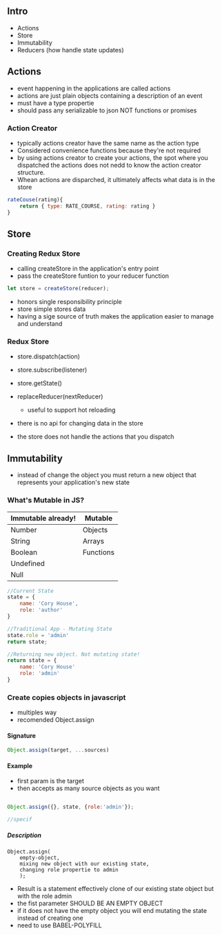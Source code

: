 ## Intro

- Actions
- Store
- Immutability
- Reducers (how handle state updates)
 

## Actions

- event happening in the applications are called actions
- actions are just plain objects containing a description of an event
- must have a type propertie 
- should pass any serializable to json NOT functions or promises

### Action Creator

- typically actions creator have the same name as the action type
- Considered convenience functions because they're not required
- by using actions creator to create your actions, the spot where you dispatched the actions does not nedd to know the action creator structure.
- Whean actions are disparched, it ultimately affects what data is in the store

```js
rateCouse(rating){
    return { type: RATE_COURSE, rating: rating }
}
```

## Store


### Creating Redux Store

- calling createStore in the application's entry point  
- pass the createStore funtion to your reducer function

```js
let store = createStore(reducer);
```
- honors single responsibility principle 
- store simple stores data
- having a sige source of truth makes the application easier to manage and understand

### Redux Store

- store.dispatch(action)
- store.subscribe(listener)
- store.getState()
- replaceReducer(nextReducer)
    - useful to support hot reloading 

- there is no api for changing data in the store
- the store does not handle the actions that you dispatch

## Immutability

- instead of change the object you must return a new object that represents your application's new state

### What's Mutable in JS?

|**Immutable already!**|**Mutable**|
|--|--|
|Number|Objects|
|String|Arrays|
|Boolean|Functions|
|Undefined||
|Null||

```js
//Current State
state = {
    name: 'Cory House',
    role: 'author'
}

//Traditional App - Mutating State
state.role = 'admin'
return state;

//Returning new object. Not mutating state!
return state = {
    name: 'Cory House'
    role: 'admin'
}
```

### Create copies objects in javascript

- multiples way
- recomended Object.assign

#### Signature

```js
Object.assign(target, ...sources)
```
#### Example
- first param is the target
- then accepts as many source objects as you want

```js

Object.assign({}, state, {role:'admin'});

//specif

```
##### Description
```
Object.assign(
    empty-object, 
    mixing new object with our existing state, 
    changing role propertie to admin
    );
```

- Result is a statement effectively clone of our existing state object but with the role admin
- the fist parameter SHOULD BE AN EMPTY OBJECT
- if it does not have the empty object you will end mutating the state instead of creating one 
- need to use BABEL-POLYFILL